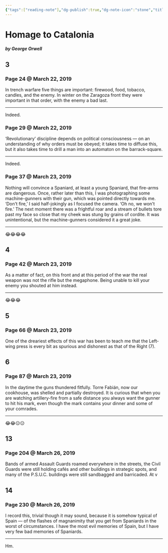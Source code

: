 ```yaml
---
{"tags":["reading-note"],"dg-publish":true,"dg-note-icon":"stone","title":"Notes from Homage to Catalonia","created":"2029-03-22T17:48:41+06:00","updated":"2023-01-30T23:42:18+06:00","permalink":"/personal/reading/notes-and-highlights/homage-to-catalonia/","dgPassFrontmatter":true,"noteIcon":"stone"}
---
```


# Homage to Catalonia
##### by George Orwell

## 3 
### Page 24 @ March 22, 2019
In trench warfare five things are important: firewood, food, tobacco, candles, and the enemy. In winter on the Zaragoza front they were important in that order, with the enemy a bad last.

---
Indeed.

### Page 29 @ March 22, 2019
‘Revolutionary’ discipline depends on political consciousness — on an understanding of why orders must be obeyed; it takes time to diffuse this, but it also takes time to drill a man into an automaton on the barrack-square.

---
Indeed.

### Page 37 @ March 23, 2019
Nothing will convince a Spaniard, at least a young Spaniard, that fire-arms are dangerous. Once, rather later than this, I was photographing some machine-gunners with their gun, which was pointed directly towards me. ‘Don't fire,’ I said half-jokingly as I focused the camera. ‘Oh no, we won't fire.’ The next moment there was a frightful roar and a stream of bullets tore past my face so close that my cheek was stung by grains of cordite. It was unintentional, but the machine-gunners considered it a great joke.

---
😂😂😂😂

## 4 
### Page 42 @ March 23, 2019
As a matter of fact, on this front and at this period of the war the real weapon was not the rifle but the megaphone. Being unable to kill your enemy you shouted at him instead.

---
😂😂😂

## 5 
### Page 66 @ March 23, 2019
One of the dreariest effects of this war has been to teach me that the Left-wing press is every bit as spurious and dishonest as that of the Right (7).

## 6 
### Page 87 @ March 23, 2019
In the daytime the guns thundered fitfully. Torre Fabián, now our cookhouse, was shelled and partially destroyed. It is curious that when you are watching artillery-fire from a safe distance you always want the gunner to hit his mark, even though the mark contains your dinner and some of your comrades.

---
😂😂😑😑

## 13 
### Page 204 @ March 26, 2019
Bands of armed Assault Guards roamed everywhere in the streets, the Civil Guards were still holding cafés and other buildings in strategic spots, and many of the P.S.U.C. buildings were still sandbagged and barricaded. At v

## 14 
### Page 230 @ March 26, 2019
I record this, trivial though it may sound, because it is somehow typical of Spain — of the flashes of magnanimity that you get from Spaniards in the worst of circumstances. I have the most evil memories of Spain, but I have very few bad memories of Spaniards.

---
Hm.